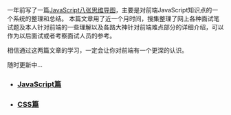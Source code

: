 一年前写了一篇[JavaScript八张思维导图](https://juejin.im/post/5a6e881af265da3e2f0134e3)，主要是对前端JavaScript知识点的一个系统的整理和总结。
本篇文章用了近一个月时间，搜集整理了网上各种面试笔试题及本人针对前端的一些理解以及各路大神针对前端难点部分的详细介绍，可以作为以后面试或者考察面试人员的参考。

相信通过这两篇文章的学习，一定会让你对前端有一个更深的认识。

随时更新中...

- ### [JavaScript篇](https://github.com/lidaguang1989/frontent-interview/blob/master/javascript.md)
- ### [CSS篇](https://github.com/lidaguang1989/frontent-interview/blob/master/css.md)
